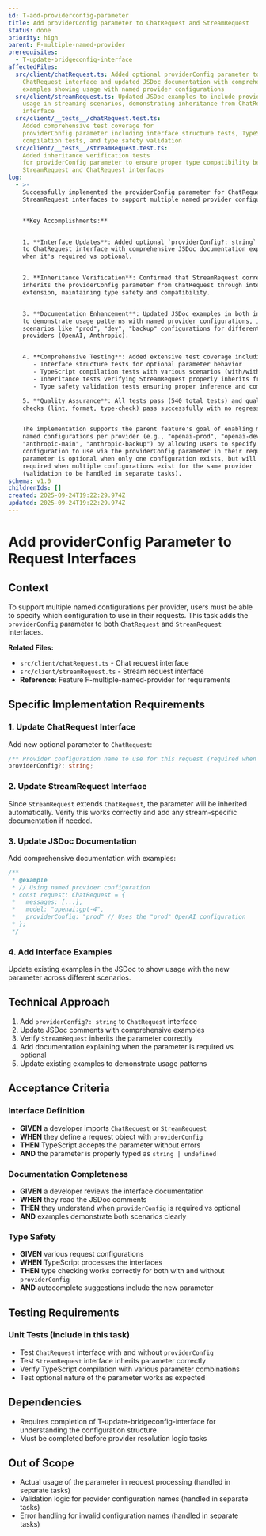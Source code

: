 ```yaml
---
id: T-add-providerconfig-parameter
title: Add providerConfig parameter to ChatRequest and StreamRequest
status: done
priority: high
parent: F-multiple-named-provider
prerequisites:
  - T-update-bridgeconfig-interface
affectedFiles:
  src/client/chatRequest.ts: Added optional providerConfig parameter to
    ChatRequest interface and updated JSDoc documentation with comprehensive
    examples showing usage with named provider configurations
  src/client/streamRequest.ts: Updated JSDoc examples to include providerConfig
    usage in streaming scenarios, demonstrating inheritance from ChatRequest
    interface
  src/client/__tests__/chatRequest.test.ts:
    Added comprehensive test coverage for
    providerConfig parameter including interface structure tests, TypeScript
    compilation tests, and type safety validation
  src/client/__tests__/streamRequest.test.ts:
    Added inheritance verification tests
    for providerConfig parameter to ensure proper type compatibility between
    StreamRequest and ChatRequest interfaces
log:
  - >-
    Successfully implemented the providerConfig parameter for ChatRequest and
    StreamRequest interfaces to support multiple named provider configurations.


    **Key Accomplishments:**


    1. **Interface Updates**: Added optional `providerConfig?: string` parameter
    to ChatRequest interface with comprehensive JSDoc documentation explaining
    when it's required vs optional.


    2. **Inheritance Verification**: Confirmed that StreamRequest correctly
    inherits the providerConfig parameter from ChatRequest through interface
    extension, maintaining type safety and compatibility.


    3. **Documentation Enhancement**: Updated JSDoc examples in both interfaces
    to demonstrate usage patterns with named provider configurations, including
    scenarios like "prod", "dev", "backup" configurations for different
    providers (OpenAI, Anthropic).


    4. **Comprehensive Testing**: Added extensive test coverage including:
       - Interface structure tests for optional parameter behavior
       - TypeScript compilation tests with various scenarios (with/without providerConfig)
       - Inheritance tests verifying StreamRequest properly inherits from ChatRequest
       - Type safety validation tests ensuring proper inference and compatibility

    5. **Quality Assurance**: All tests pass (540 total tests) and quality
    checks (lint, format, type-check) pass successfully with no regressions.


    The implementation supports the parent feature's goal of enabling multiple
    named configurations per provider (e.g., "openai-prod", "openai-dev",
    "anthropic-main", "anthropic-backup") by allowing users to specify which
    configuration to use via the providerConfig parameter in their requests. The
    parameter is optional when only one configuration exists, but will be
    required when multiple configurations exist for the same provider
    (validation to be handled in separate tasks).
schema: v1.0
childrenIds: []
created: 2025-09-24T19:22:29.974Z
updated: 2025-09-24T19:22:29.974Z
---
```


# Add providerConfig Parameter to Request Interfaces

## Context

To support multiple named configurations per provider, users must be able to specify which configuration to use in their requests. This task adds the `providerConfig` parameter to both `ChatRequest` and `StreamRequest` interfaces.

**Related Files:**

- `src/client/chatRequest.ts` - Chat request interface
- `src/client/streamRequest.ts` - Stream request interface
- **Reference**: Feature F-multiple-named-provider for requirements

## Specific Implementation Requirements

### 1. Update ChatRequest Interface

Add new optional parameter to `ChatRequest`:

```typescript
/** Provider configuration name to use for this request (required when multiple configs exist for a provider) */
providerConfig?: string;
```

### 2. Update StreamRequest Interface

Since `StreamRequest` extends `ChatRequest`, the parameter will be inherited automatically. Verify this works correctly and add any stream-specific documentation if needed.

### 3. Update JSDoc Documentation

Add comprehensive documentation with examples:

```typescript
/**
 * @example
 * // Using named provider configuration
 * const request: ChatRequest = {
 *   messages: [...],
 *   model: "openai:gpt-4",
 *   providerConfig: "prod" // Uses the "prod" OpenAI configuration
 * };
 */
```

### 4. Add Interface Examples

Update existing examples in the JSDoc to show usage with the new parameter across different scenarios.

## Technical Approach

1. Add `providerConfig?: string` to `ChatRequest` interface
2. Update JSDoc comments with comprehensive examples
3. Verify `StreamRequest` inherits the parameter correctly
4. Add documentation explaining when the parameter is required vs optional
5. Update existing examples to demonstrate usage patterns

## Acceptance Criteria

### Interface Definition

- **GIVEN** a developer imports `ChatRequest` or `StreamRequest`
- **WHEN** they define a request object with `providerConfig`
- **THEN** TypeScript accepts the parameter without errors
- **AND** the parameter is properly typed as `string | undefined`

### Documentation Completeness

- **GIVEN** a developer reviews the interface documentation
- **WHEN** they read the JSDoc comments
- **THEN** they understand when `providerConfig` is required vs optional
- **AND** examples demonstrate both scenarios clearly

### Type Safety

- **GIVEN** various request configurations
- **WHEN** TypeScript processes the interfaces
- **THEN** type checking works correctly for both with and without `providerConfig`
- **AND** autocomplete suggestions include the new parameter

## Testing Requirements

### Unit Tests (include in this task)

- Test `ChatRequest` interface with and without `providerConfig`
- Test `StreamRequest` interface inherits parameter correctly
- Verify TypeScript compilation with various parameter combinations
- Test optional nature of the parameter works as expected

## Dependencies

- Requires completion of T-update-bridgeconfig-interface for understanding the configuration structure
- Must be completed before provider resolution logic tasks

## Out of Scope

- Actual usage of the parameter in request processing (handled in separate tasks)
- Validation logic for provider configuration names (handled in separate tasks)
- Error handling for invalid configuration names (handled in separate tasks)
